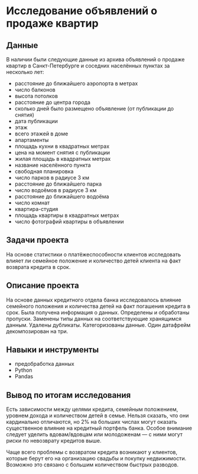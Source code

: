 # Исследование объявлений о продаже квартир

## Данные

В наличии были следующие данные из архива объявлений о продаже квартир в Санкт-Петербурге и соседних населённых пунктах за несколько лет:
- расстояние до ближайшего аэропорта в метрах
- число балконов
- высота потолков
- расстояние до центра города
- сколько дней было размещено объявление (от публикации до снятия)
- дата публикации
- этаж
- всего этажей в доме
- апартаменты
- площадь кухни в квадратных метрах
- цена на момент снятия с публикации
- жилая площадь в квадратных метрах
- название населённого пункта
- свободная планировка
- число парков в радиусе 3 км
- расстояние до ближайшего парка
- число водоёмов в радиусе 3 км
- расстояние до ближайшего водоёма
- число комнат
- квартира-студия
- площадь квартиры в квадратных метрах
- число фотографий квартиры в объявлении

## Задачи проекта

На основе статистики о платёжеспособности клиентов исследовать влияет ли семейное положение и количество детей клиента на факт возврата кредита в срок.

## Описание проекта
На основе данных кредитного отдела банка исследовалось влияние семейного положения и количества детей на факт погашения кредита в срок. Была получена информация о данных. Определены и обработаны пропуски. Заменены типы данных на соответствующие хранящимся данным. Удалены дубликаты. Категоризованы данные. Один датафрейм декомпозирован на три.

## Навыки и инструменты

- предобработка данных
- Python
- Pandas

## Вывод по итогам исследования

Есть зависимости между целями кредита, семейным положением, уровнем дохода и количеством детей в семье. Нельзя сказать, что они кардинально отличаются, но 2% на больших числах могут оказать существенное влияние на кредитный портфель банка. Особое внимание следует уделить вдовам/вдовцам или молодоженам — с ними могут риски по невозврату кредитов выше.

Чаще всего проблемы с возвратом кредита возникают у клиентов, которые берут его на организацию свадьбы и покупку недвижимости. Возможно это связано с большим количеством быстрых разводов.
